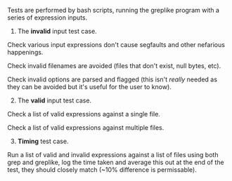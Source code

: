 Tests are performed by bash scripts, running the greplike program with a series of expression inputs. 

1. The **invalid** input test case.

Check various input expressions don't cause segfaults and other nefarious happenings.

Check invalid filenames are avoided (files that don't exist, null bytes, etc).

Check invalid options are parsed and flagged (this isn't _really_ needed as they can be avoided but it's useful for the user to know).

2. The **valid** input test case.

Check a list of valid expressions against a single file.

Check a list of valid expressions against multiple files.

3. **Timing** test case.

Run a list of valid and invalid expressions against a list of files using both grep and greplike, 
log the time taken and average this out at the end of the test, they should closely match (~10% 
difference is permissable). 
